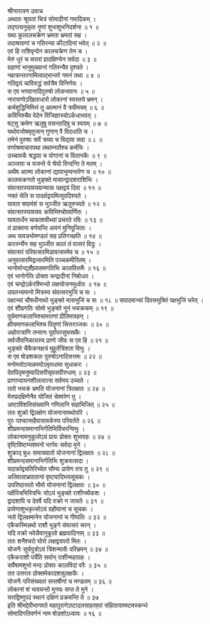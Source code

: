श्रीनारायण उवाच  
अथातः श्रूयतां चित्रं सोमादीनां गमादिकम् ।  
तद्गत्यनुसृता नॄणां शुभाशुभनिदर्शना ॥ १ ॥  
यथा कुलालचक्रेण भ्रमता भ्रमतां सह ।  
तदाश्रयाणां च गतिरन्या कीटादिनां भवेत् ॥ २ ॥  
एवं हि राशिवृन्देन कालचक्रेण तेन च ।  
मेरुं धुरं च सरतां प्रादक्षिण्येन सर्वदा ॥ ३ ॥  
ग्रहाणां भानुमुख्यानां गतिरन्यैव दृश्यते ।  
नक्षत्रान्तरगामित्वाद्‌भान्तरे गमनं तथा ॥ ४ ॥  
गतिद्वयं चाविरुद्धं सर्वत्रैष विनिर्णयः ।  
स एव भगवानादिपुरुषो लोकभावनः ॥ ५ ॥  
नारायणोऽखिलाधारो लोकानां स्वस्तये भ्रमन् ।  
कर्मशुद्धिनिमित्तं तु आत्मानं वै त्रयीमयम् ॥ ६ ॥  
कविभिश्चैव वेदेन विजिज्ञास्योऽर्कधाभवत् ।  
षट्सु क्रमेण ऋतुषु वसन्तादिषु च स्वयम् ॥ ७ ॥  
यथोपजोषमृतुजान् गुणान् वै विदधाति च ।  
तमेनं पुरुषाः सर्वे त्रय्या च विद्यया सदा ॥ ८ ॥  
वर्णाश्रमाचारपथा तथाम्नातैश्च कर्मभिः ।  
उच्चावचैः श्रद्धया च योगानां च वितानकैः ॥ ९ ॥  
अञ्जसा च यजन्ते ये श्रेयो विन्दन्ति ते मतम् ।  
अथैष आत्मा लोकानां द्यावाभूम्यन्तरेण च ॥ १० ॥  
कालचक्रगतो भुङ्क्ते मासान्द्वादशराशिभिः ।  
संवत्सरस्यावयवान्मासः पक्षद्वयं दिवा ॥ ११ ॥  
नक्तं चेति स पादर्क्षद्वयमित्युपदिश्यते ।  
यावता षष्ठमंशं स भुञ्जीत ऋतुरुच्यते ॥ १२ ॥  
संवत्सरस्यावयवः कविभिश्चोपवर्णितः ।  
यावतार्धेन चाकाशवीथ्यां प्रचरते रविः ॥ १३ ॥  
तं प्राक्तना वर्णयन्ति अयनं मुनिपूजिताः ।  
अथ यावन्नभोमण्डलं सह प्रतिगच्छति ॥ १४ ॥  
कार्त्स्न्येन सह भुञ्जीत कालं तं वत्सरं विदुः ।  
संवत्सरं परिवत्सरमिडावत्सरमेव च ॥ १५ ॥  
अनुवत्सरमिद्वत्सरमिति पञ्चकमीरितम् ।  
भानोर्मान्द्यशैघ्र्यसमगतिभिः कालवित्तमैः ॥ १६ ॥  
एवं भानोर्गतिः प्रोक्ता चन्द्रादीनां निबोधत ।  
एवं चन्द्रोऽर्करश्मिभ्यो लक्षयोजनमूर्ध्वतः ॥ १७ ॥  
उपलभ्यमानो मित्रस्य संवत्सरभुजिं च सः ।  
पक्षाभ्यां चौषधीनाथो भुङ्क्ते मासभुजिं च सः ॥ १८ ॥
सपादमाभ्यां दिवसभुक्तिं पक्षभुजिं चरेत् ।  
एवं शीघ्रगतिः सोमो भुङ्क्ते नूनं भचक्रकम् ॥ १९ ॥  
पूर्यमाणकलाभिश्चामराणां प्रीतिमावहन् ।  
क्षीयमाणकलाभिश्च पितॄणां चित्तरञ्जकः ॥ २० ॥  
अहोरात्राणि तन्वानः पूर्वापरसुघस्रकैः ।  
सर्वजीवनिकायस्य प्राणो जीवः स एव हि ॥ २१ ॥  
भुङ्क्ते चैकैकनक्षत्रं मुहूर्तत्रिंशता विभुः ।  
स एव षोडशकलः पुरुषोऽनादिसत्तमः ॥ २२ ॥  
मनोमयोऽप्यन्नमयोऽमृतधामा सुधाकरः ।  
देवपितृमनुष्यादिसरीसृपसवीरुधाम् ॥ २३ ॥  
प्राणाप्यायनशीलत्वात्स सर्वमय उच्यते ।  
ततो भचक्रं भ्रमति योजनानां त्रिलक्षतः ॥ २४ ॥  
मेरुप्रदक्षिणेनैव योजितं चेश्वरेण तु ।  
अष्टाविंशतिसंख्यानि गणितानि सहाभिजित् ॥ २५ ॥  
ततः शुक्रो द्विलक्षेण योजनानामथोपरि ।  
पुरः पश्चात्सहैवासावर्कस्य परिवर्तते ॥ २६ ॥  
शीघ्रमन्दसमानाभिर्गतिभिर्विचरन्विभुः ।  
लोकानामनुकूलोऽयं प्रायः प्रोक्तः शुभावहः ॥ २७ ॥  
वृष्टिविष्टम्भशमनो भार्गवः सर्वदा मुने ।  
शुक्राद्‌ बुधः समाख्यातो योजनानां द्विलक्षतः ॥ २८ ॥  
शीघ्रमन्दसमानाभिर्गतिभिः शुक्रवत्सदा ।  
यदार्काद्व्यतिरिच्येत सौम्यः प्रायेण तत्र तु ॥ २९ ॥  
अतिवाताभ्रपातानां वृष्ट्यादिभयसूचकः ।  
उपरिष्ठात्ततो भौमो योजनानां द्विलक्षतः ॥ ३० ॥  
पक्षैस्त्रिभिस्त्रिभिः सोऽयं भुङ्क्ते राशीनथैकशः ।  
द्वादशापि च देवर्षे यदि वक्रो न जायते ॥ ३१ ॥  
प्रायेणाशुभकृत्सोऽयं ग्रहौघानां च सूचकः ।  
नतो द्विलक्षमानेन योजनानां च गीष्पतिः ॥ ३२ ॥  
एकैकस्मिन्नथो राशौ भुङ्गे संवत्सरं चरन् ।  
यदि वक्रो भवेन्नैवानुकूलो ब्रह्मवादिनाम् ॥ ३३ ॥  
ततः शनैश्चरो घोरो लक्षद्वयपरो मितः ।  
योजनैः सूर्यपुत्रोऽयं त्रिंशन्मासैः परिभ्रमन् ॥ ३४ ॥  
एकैकराशौ पर्येति सर्वान् राशीन्महाग्रहः ।  
सर्वेषामशुभो मन्दः प्रोक्तः कालविदां वरैः ॥ ३५ ॥  
तत उत्तरतः प्रोक्तमेकादशसुलक्षकैः ।  
योजनैः परिसंख्यातं सप्तर्षीणां च मण्डलम् ॥ ३६ ॥  
लोकानां शं भावयन्तो मुनयः सप्त ते मुने ।  
यत्तद्विष्णुपदं स्थानं दक्षिणं प्रक्रमन्ति ते ॥ ३७  
इति श्रीमद्देवीभागवते महापुराणेऽष्टादलसाहस्र्यां संहितायामष्टमस्कन्धे  
सोमादिगतिवर्णनं नाम षोडशोऽध्यायः ॥ १६ ॥

